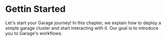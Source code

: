 # Gettin Started

Let's start your Garage journey!
In this chapter, we explain how to deploy a simple garage cluster and start interacting with it.
Our goal is to introduce you to Garage's workflows.
